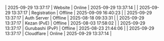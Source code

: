 | 2025-09-29 13:37:17 | Website | Online | 2025-09-29 13:37:14 |
| 2025-09-29 13:37:17 | Registration | Offline | 2025-09-09 16:40:23 |
| 2025-09-29 13:37:17 | Auth Server | Offline | 2025-08-18 09:33:31 |
| 2025-09-29 13:37:17 | Kezan (PvE) | Offline | 2025-08-03 17:58:02 |
| 2025-09-29 13:37:17 | Gurubashi (PvP) | Offline | 2025-08-23 21:44:06 |
| 2025-09-29 13:37:17 | Cloudflare | Online | 2025-09-29 13:37:14 |
